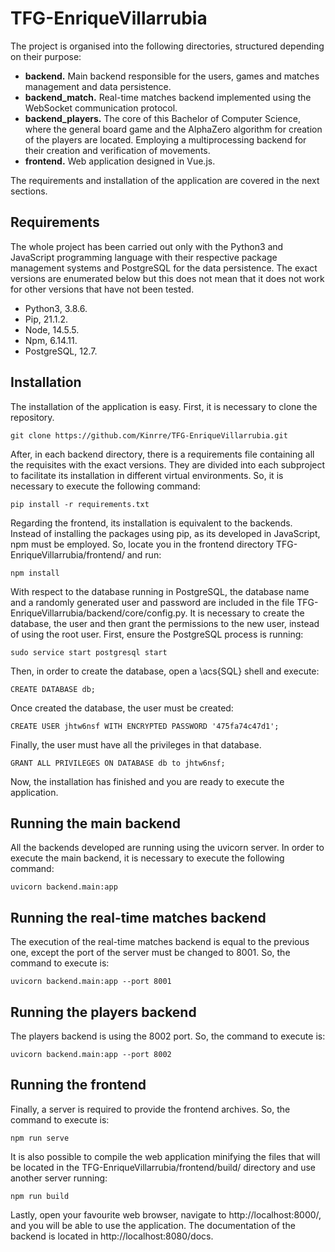 # TFG-EnriqueVillarrubia

The project is organised into the following directories, structured depending on their purpose:

* __backend.__ Main backend responsible for the users, games and matches management and data persistence.
* __backend_match.__ Real-time matches backend implemented using the WebSocket communication protocol.
* __backend_players.__ The core of this Bachelor of Computer Science, where the general board game and the AlphaZero algorithm for creation of the players are located. Employing a multiprocessing backend for their creation and verification of movements.
* __frontend.__ Web application designed in Vue.js.

The requirements and installation of the application are covered in the next sections.

## Requirements

The whole project has been carried out only with the Python3 and JavaScript programming language with their respective package management systems and PostgreSQL for the data persistence. The exact versions are enumerated below but this does not mean that it does not work for other versions that have not been tested.

* Python3, 3.8.6.
* Pip, 21.1.2.
* Node, 14.5.5.
* Npm, 6.14.11.
* PostgreSQL, 12.7.

## Installation

The installation of the application is easy. First, it is necessary to clone the repository.

```
git clone https://github.com/Kinrre/TFG-EnriqueVillarrubia.git
```

After, in each backend directory, there is a requirements file containing all the requisites with the exact versions. They are divided into each subproject to facilitate its installation in different virtual environments. So, it is necessary to execute the following command:

```
pip install -r requirements.txt
```

Regarding the frontend, its installation is equivalent to the backends. Instead of installing the packages using pip, as its developed in JavaScript, npm must be employed. So, locate you in the frontend directory TFG-EnriqueVillarrubia/frontend/ and run:

```
npm install
```

With respect to the database running in PostgreSQL, the database name and a randomly generated user and password are included in the file TFG-EnriqueVillarrubia/backend/core/config.py. It is necessary to create the database, the user and then grant the permissions to the new user, instead of using the root user. First, ensure the PostgreSQL process is running:

```
sudo service start postgresql start
```

Then, in order to create the database, open a \acs{SQL} shell and execute:

```
CREATE DATABASE db;
```

Once created the database, the user must be created:

```
CREATE USER jhtw6nsf WITH ENCRYPTED PASSWORD '475fa74c47d1';
```

Finally, the user must have all the privileges in that database.

```
GRANT ALL PRIVILEGES ON DATABASE db to jhtw6nsf;
```

Now, the installation has finished and you are ready to execute the application.

## Running the main backend

All the backends developed are running using the uvicorn server. In order to execute the main backend, it is necessary to execute the following command:

```
uvicorn backend.main:app
```

## Running the real-time matches backend

The execution of the real-time matches backend is equal to the previous one, except the port of the server must be changed to 8001. So, the command to execute is:

```
uvicorn backend.main:app --port 8001
```

## Running the players backend

The players backend is using the 8002 port. So, the command to execute is:

```
uvicorn backend.main:app --port 8002
```

## Running the frontend

Finally, a server is required to provide the frontend archives. So, the command to execute is:

```
npm run serve
```

It is also possible to compile the web application minifying the files that will be located in the TFG-EnriqueVillarrubia/frontend/build/ directory and use another server running:

```
npm run build
```

Lastly, open your favourite web browser, navigate to http://localhost:8000/, and you will be able to use the application. The documentation of the backend is located in http://localhost:8080/docs.
